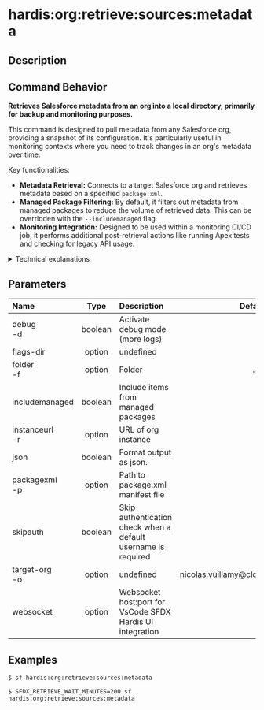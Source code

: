 <!-- This file has been generated with command 'sf hardis:doc:plugin:generate'. Please do not update it manually or it may be overwritten -->
# hardis:org:retrieve:sources:metadata

## Description


## Command Behavior

**Retrieves Salesforce metadata from an org into a local directory, primarily for backup and monitoring purposes.**

This command is designed to pull metadata from any Salesforce org, providing a snapshot of its configuration. It's particularly useful in monitoring contexts where you need to track changes in an org's metadata over time.

Key functionalities:

- **Metadata Retrieval:** Connects to a target Salesforce org and retrieves metadata based on a specified `package.xml`.
- **Managed Package Filtering:** By default, it filters out metadata from managed packages to reduce the volume of retrieved data. This can be overridden with the `--includemanaged` flag.
- **Monitoring Integration:** Designed to be used within a monitoring CI/CD job, it performs additional post-retrieval actions like running Apex tests and checking for legacy API usage.

<details>
<summary>Technical explanations</summary>

The command's technical implementation involves:

- **Git Repository Check:** Ensures the current directory is a Git repository and initializes it if necessary.
- **`MetadataUtils.retrieveMetadatas`:** This utility is the core of the retrieval process. It connects to the Salesforce org, retrieves metadata based on the provided `package.xml` and filtering options (e.g., `filterManagedItems`), and places the retrieved files in a specified folder.
- **File System Operations:** Uses `fs-extra` to manage directories and copy retrieved files to the target folder.
- **Post-Retrieval Actions (for Monitoring Jobs):** If the command detects it's running within a monitoring CI/CD job (`isMonitoringJob()`):
  - It updates the `.gitlab-ci.yml` file if `AUTO_UPDATE_GITLAB_CI_YML` is set.
  - It converts the retrieved metadata into SFDX format using `sf project convert mdapi`.
  - It executes `sf hardis:org:test:apex` to run Apex tests.
  - It executes `sf hardis:org:diagnose:legacyapi` to check for legacy API usage.
  - It logs warnings if post-actions fail or if the monitoring version is deprecated.
- **Error Handling:** Includes robust error handling for retrieval failures and post-action execution.
</details>


## Parameters

|Name|Type|Description|Default|Required|Options|
|:---|:--:|:----------|:-----:|:------:|:-----:|
|debug<br/>-d|boolean|Activate debug mode (more logs)||||
|flags-dir|option|undefined||||
|folder<br/>-f|option|Folder|.|||
|includemanaged|boolean|Include items from managed packages||||
|instanceurl<br/>-r|option|URL of org instance||||
|json|boolean|Format output as json.||||
|packagexml<br/>-p|option|Path to package.xml manifest file||||
|skipauth|boolean|Skip authentication check when a default username is required||||
|target-org<br/>-o|option|undefined|nicolas.vuillamy@cloudity.com.playnico|||
|websocket|option|Websocket host:port for VsCode SFDX Hardis UI integration||||

## Examples

```shell
$ sf hardis:org:retrieve:sources:metadata
```

```shell
$ SFDX_RETRIEVE_WAIT_MINUTES=200 sf hardis:org:retrieve:sources:metadata
```


